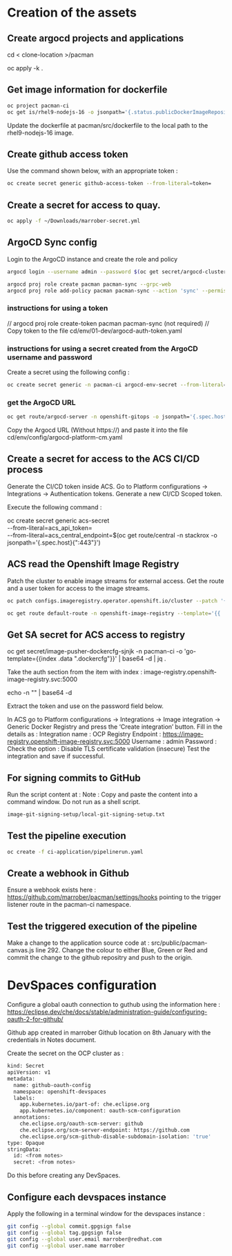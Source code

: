 # Creation of the assets

## Create argocd projects and applications

cd < clone-location >/pacman

oc apply -k .

## Get image information for dockerfile

````bash
oc project pacman-ci
oc get is/rhel9-nodejs-16 -o jsonpath='{.status.publicDockerImageRepository}''{":latest"}''{"\n"}'
````

Update the dockerfile at pacman/src/dockerfile to the local path to the rhel9-nodejs-16 image.

## Create github access token

Use the command shown below, with an appropriate token :

````bash
oc create secret generic github-access-token --from-literal=token=
````

## Create a secret for access to quay.

````bash
oc apply -f ~/Downloads/marrober-secret.yml
````

## ArgoCD Sync config

Login to the ArgoCD instance and create the role and policy

````bash
argocd login --username admin --password $(oc get secret/argocd-cluster  -n openshift-gitops -o jsonpath='{.data.admin\.password}' | base64 -d) --insecure --grpc-web $(oc get route/argocd-server -n openshift-gitops -o jsonpath='{.spec.host}')

argocd proj role create pacman pacman-sync --grpc-web
argocd proj role add-policy pacman pacman-sync --action 'sync' --permission allow --object pacman-development --grpc-web
````

### instructions for using a token

// argocd proj role create-token pacman pacman-sync (not required)
// Copy token to the file cd/env/01-dev/argocd-auth-token.yaml

### instructions for using a secret created from the ArgoCD username and password
Create a secret using the following config :

````bash
oc create secret generic -n pacman-ci argocd-env-secret --from-literal=ARGOCD_PASSWORD=$(oc get secret/argocd-cluster  -n openshift-gitops -o jsonpath='{.data.admin\.password}' | base64 -d) --from-literal=ARGOCD_USERNAME=admin
````

### get the ArgoCD URL


````bash
oc get route/argocd-server -n openshift-gitops -o jsonpath='{.spec.host}{"\n"}'
````

Copy the Argocd URL (Without  https://) and paste it into the file cd/env/config/argocd-platform-cm.yaml

## Create a secret for access to the ACS CI/CD process

Generate the CI/CD token inside ACS. Go to Platform configurations -> Integrations -> Authentication tokens.
Generate a new CI/CD Scoped token.

Execute the following command :

oc create secret generic acs-secret \
--from-literal=acs_api_token=<token from above step> \
--from-literal=acs_central_endpoint=$(oc get route/central -n stackrox -o jsonpath='{.spec.host}{":443"}')

## ACS read the Openshift Image Registry

Patch the cluster to enable image streams for external access.
Get the route and a user token for access to the image streams. 

````bash
oc patch configs.imageregistry.operator.openshift.io/cluster --patch '{"spec":{"defaultRoute":true}}' --type=merge

oc get route default-route -n openshift-image-registry --template='{{ .spec.host }}'
````

## Get SA secret for ACS access to registry

oc get secret/image-pusher-dockercfg-sjnjk -n pacman-ci -o 'go-template={{index .data ".dockercfg"}}' | base64 -d | jq .  

Take the auth section from the item with index : image-registry.openshift-image-registry.svc:5000

echo -n "<auth section>" | base64 -d

Extract the token and use on the password field below.

In ACS go to Platform configurations -> Integrations -> Image integration -> Generic Docker Registry and press the ‘Create integration’ button.
Fill in the details as :
	Integration name : OCP Registry
	Endpoint : https://image-registry.openshift-image-registry.svc:5000
	Username : admin
	Password : <token from prior command>
	Check the option : Disable TLS certificate validation (insecure)
Test the integration and save if successful.

## For signing commits to GitHub

Run the script content at : Note : Copy and paste the content into a command window. Do not run as a shell script.

````bash
image-git-signing-setup/local-git-signing-setup.txt
````

## Test the pipeline execution

````bash
oc create -f ci-application/pipelinerun.yaml 
````

## Create a webhook in Github

Ensure a webhook exists here : https://github.com/marrober/pacman/settings/hooks pointing to the trigger listener route in the pacman-ci namespace.

## Test the triggered execution of the pipeline

Make a change to the application source code at : src/public/pacman-canvas.js line 292. Change the colour to either Blue, Green or Red and commit the change to the github repositry and push to the origin.

# DevSpaces configuration

Configure a global oauth connection to guthub using the information here : https://eclipse.dev/che/docs/stable/administration-guide/configuring-oauth-2-for-github/

Github app created in marrober Github location on 8th January with the credentials in Notes document.

Create the secret on the OCP cluster as :

````bash
kind: Secret
apiVersion: v1
metadata:
  name: github-oauth-config
  namespace: openshift-devspaces
  labels:
    app.kubernetes.io/part-of: che.eclipse.org
    app.kubernetes.io/component: oauth-scm-configuration
  annotations:
    che.eclipse.org/oauth-scm-server: github
    che.eclipse.org/scm-server-endpoint: https://github.com
    che.eclipse.org/scm-github-disable-subdomain-isolation: 'true'
type: Opaque
stringData:
  id: <from notes>
  secret: <from notes>
````

Do this before creating any DevSpaces. 

## Configure each devspaces instance

Apply the following in a terminal window for the devspaces instance :

````bash
git config --global commit.gpgsign false
git config --global tag.gpgsign false
git config --global user.email marrober@redhat.com
git config --global user.name marrober
````